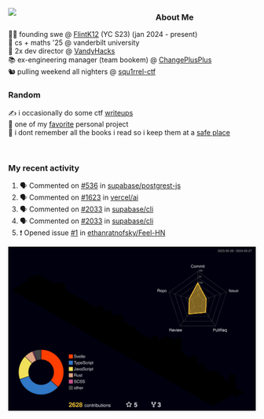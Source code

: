 <!-- 
Hey what are you doing here? 
I admire your curiosity tho
Shoot me an email (zinean00 at gmail dot com)
Let's connect! 
-->

<p float="left">
  <img src='https://imgur.com/nGM66Ev.png' width='300' align="left">
  <p>
    
  <h3>About Me</h3>
  👨‍💻 founding swe @ <a href="https://www.flintk12.com">FlintK12</a> (YC S23) (jan 2024 - present) <br>
  🏫 cs + maths '25 @ vanderbilt university <br>
  🌊 2x dev director @ <a href="https://github.com/vandyhacks">VandyHacks</a> <br>
  📚 ex-engineering manager (team bookem) @ <a href="https://github.com/changeplusplusvandy">ChangePlusPlus<a> <br>
  🐿 pulling weekend all nighters @ <a href="https://github.com/squ1rrel-ctf">squ1rrel-ctf</a> <br>
  
  <h3>Random</h3>
  ✍️ i occasionally do some ctf <a href="https://squ1rrel.dev/author/zineanteoh">writeups</a> <br>
  📱 one of my <a href="https://github.com/zineanteoh/vinkybox-app">favorite</a> personal project<br>
  📖 i dont remember all the books i read so i keep them at a <a href="https://www.goodreads.com/user/show/80901669-zi">safe place</a>
  </p>
  
</p>

<br>
<!-- <i>generated by <a href="https://labs.openai.com/s/0hW1r6PFYo3Zh0a7UoxK2AMp" target="_blank">dall-e 2</a></i> -->

<h3>My recent activity</h3>

<!--START_SECTION:activity-->
1. 🗣 Commented on [#536](https://github.com/supabase/postgrest-js/issues/536#issuecomment-2133938195) in [supabase/postgrest-js](https://github.com/supabase/postgrest-js)
2. 🗣 Commented on [#1623](https://github.com/vercel/ai/issues/1623#issuecomment-2130230777) in [vercel/ai](https://github.com/vercel/ai)
3. 🗣 Commented on [#2033](https://github.com/supabase/cli/issues/2033#issuecomment-2078841196) in [supabase/cli](https://github.com/supabase/cli)
4. 🗣 Commented on [#2033](https://github.com/supabase/cli/issues/2033#issuecomment-2078695588) in [supabase/cli](https://github.com/supabase/cli)
5. ❗ Opened issue [#1](https://github.com/ethanratnofsky/Feel-HN/issues/1) in [ethanratnofsky/Feel-HN](https://github.com/ethanratnofsky/Feel-HN)
<!--END_SECTION:activity-->

![](./profile-3d-contrib/profile-night-rainbow.svg)
